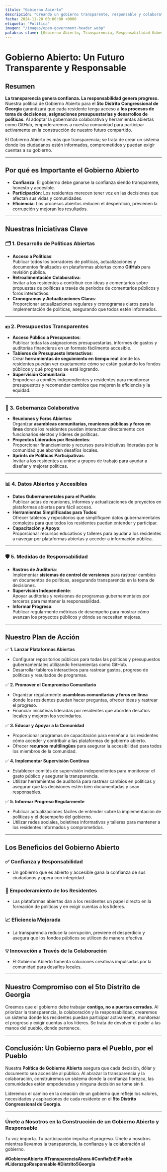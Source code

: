 ```yaml
---
título: "Gobierno Abierto"
descripción: "Creando un gobierno transparente, responsable y colaborativo que pone el poder en manos del pueblo, fomentando la confianza y la toma de decisiones inclusiva para el 5to Distrito Congressional de Georgia."
fecha: 2024-11-28 00:00:00 +0000
etiqueta: "Política"
imagen: "/images/open-government-header.webp"
palabras clave: [Gobierno Abierto, Transparencia, Responsabilidad Gubernamental, Participación Ciudadana, 5to Distrito Congressional de Georgia, Presupuestos Transparentes, Compromiso Comunitario, Plataformas de Código Abierto, Gobierno Confiable, Gobernanza Colaborativa]
---
```


# Gobierno Abierto: Un Futuro Transparente y Responsable

## Resumen

**La transparencia genera confianza. La responsabilidad genera progreso.** Nuestra política de Gobierno Abierto para el **5to Distrito Congressional de Georgia** garantizará que cada residente tenga acceso a **los procesos de toma de decisiones, asignaciones presupuestarias y desarrollos de políticas**. Al adoptar la gobernanza colaborativa y herramientas abiertas como GitHub, empoderaremos a nuestra comunidad para participar activamente en la construcción de nuestro futuro compartido.

El Gobierno Abierto es más que transparencia; se trata de crear un sistema donde los ciudadanos estén informados, comprometidos y puedan exigir cuentas a su gobierno.

---

## **Por qué es Importante el Gobierno Abierto**

- **Confianza**: El gobierno debe ganarse la confianza siendo transparente, honesto y accesible.  
- **Participación**: Los residentes merecen tener voz en las decisiones que afectan sus vidas y comunidades.  
- **Eficiencia**: Los procesos abiertos reducen el desperdicio, previenen la corrupción y mejoran los resultados.  

---

## **Nuestras Iniciativas Clave**

### 🗂️ **1. Desarrollo de Políticas Abiertas**
- **Acceso a Políticas**:  
  Publicar todos los borradores de políticas, actualizaciones y documentos finalizados en plataformas abiertas como **GitHub** para revisión pública.  
- **Retroalimentación Colaborativa**:  
  Invitar a los residentes a contribuir con ideas y comentarios sobre propuestas de políticas a través de períodos de comentarios públicos y foros interactivos.  
- **Cronogramas y Actualizaciones Claras**:  
  Proporcionar actualizaciones regulares y cronogramas claros para la implementación de políticas, asegurando que todos estén informados.

---

### 💵 **2. Presupuestos Transparentes**
- **Acceso Público a Presupuestos**:  
  Publicar todas las asignaciones presupuestarias, informes de gastos y auditorías financieras en un formato fácilmente accesible.  
- **Tableros de Presupuesto Interactivos**:  
  Crear **herramientas de seguimiento en tiempo real** donde los residentes puedan ver exactamente cómo se están gastando los fondos públicos y qué progreso se está logrando.  
- **Supervisión Comunitaria**:  
  Empoderar a comités independientes y residentes para monitorear presupuestos y recomendar cambios que mejoren la eficiencia y la equidad.

---

### 🤝 **3. Gobernanza Colaborativa**
- **Reuniones y Foros Abiertos**:  
  Organizar **asambleas comunitarias, reuniones públicas y foros en línea** donde los residentes puedan interactuar directamente con funcionarios electos y líderes de políticas.  
- **Proyectos Liderados por Residentes**:  
  Proporcionar financiamiento y recursos para iniciativas lideradas por la comunidad que aborden desafíos locales.  
- **Sprints de Políticas Participativas**:  
  Invitar a los residentes a unirse a grupos de trabajo para ayudar a diseñar y mejorar políticas.

---

### 📊 **4. Datos Abiertos y Accesibles**
- **Datos Gubernamentales para el Pueblo**:  
  Publicar actas de reuniones, informes y actualizaciones de proyectos en plataformas abiertas para fácil acceso.  
- **Herramientas Simplificadas para Todos**:  
  Ofrecer tableros y repositorios que simplifiquen datos gubernamentales complejos para que todos los residentes puedan entender y participar.  
- **Capacitación y Apoyo**:  
  Proporcionar recursos educativos y talleres para ayudar a los residentes a navegar por plataformas abiertas y acceder a información pública.  

---

### 🛡️ **5. Medidas de Responsabilidad**
- **Rastros de Auditoría**:  
  Implementar **sistemas de control de versiones** para rastrear cambios en documentos de políticas, asegurando transparencia en la toma de decisiones.  
- **Supervisión Independiente**:  
  Apoyar auditorías y revisiones de programas gubernamentales por terceros para mantener la responsabilidad.  
- **Informar Progreso**:  
  Publicar regularmente métricas de desempeño para mostrar cómo avanzan los proyectos públicos y dónde se necesitan mejoras.

---

## **Nuestro Plan de Acción**

✅ **1. Lanzar Plataformas Abiertas**  
- Configurar repositorios públicos para todas las políticas y presupuestos gubernamentales utilizando herramientas como GitHub.  
- Desarrollar tableros interactivos para rastrear gastos, progreso de políticas y resultados de programas.

✅ **2. Promover el Compromiso Comunitario**  
- Organizar regularmente **asambleas comunitarias y foros en línea** donde los residentes puedan hacer preguntas, ofrecer ideas y rastrear el progreso.  
- Financiar iniciativas lideradas por residentes que aborden desafíos locales y mejoren los vecindarios.  

✅ **3. Educar y Apoyar a la Comunidad**  
- Proporcionar programas de capacitación para enseñar a los residentes cómo acceder y contribuir a las plataformas de gobierno abierto.  
- Ofrecer **recursos multilingües** para asegurar la accesibilidad para todos los miembros de la comunidad.

✅ **4. Implementar Supervisión Continua**  
- Establecer comités de supervisión independientes para monitorear el gasto público y asegurar la transparencia.  
- Utilizar herramientas de auditoría para rastrear cambios en políticas y asegurar que las decisiones estén bien documentadas y sean responsables.

✅ **5. Informar Progreso Regularmente**  
- Publicar actualizaciones fáciles de entender sobre la implementación de políticas y el desempeño del gobierno.  
- Utilizar redes sociales, boletines informativos y talleres para mantener a los residentes informados y comprometidos.

---

## **Los Beneficios del Gobierno Abierto**

### ✅ **Confianza y Responsabilidad**  
- Un gobierno que es abierto y accesible gana la confianza de sus ciudadanos y opera con integridad.

### 🤝 **Empoderamiento de los Residentes**  
- Las plataformas abiertas dan a los residentes un papel directo en la formación de políticas y en exigir cuentas a los líderes.

### 📈 **Eficiencia Mejorada**  
- La transparencia reduce la corrupción, previene el desperdicio y asegura que los fondos públicos se utilicen de manera efectiva.

### 💡 **Innovación a Través de la Colaboración**  
- El Gobierno Abierto fomenta soluciones creativas impulsadas por la comunidad para desafíos locales.

---

## **Nuestro Compromiso con el 5to Distrito de Georgia**

Creemos que el gobierno debe trabajar **contigo, no a puertas cerradas**. Al priorizar la transparencia, la colaboración y la responsabilidad, crearemos un sistema donde los residentes puedan participar activamente, monitorear el progreso y exigir cuentas a los líderes. Se trata de devolver el poder a las manos del pueblo, donde pertenece.

---

## Conclusión: Un Gobierno para el Pueblo, por el Pueblo

Nuestra **Política de Gobierno Abierto** asegura que cada decisión, dólar y documento sea accesible al público. Al abrazar la transparencia y la colaboración, construiremos un sistema donde la confianza florezca, las comunidades estén empoderadas y ninguna decisión se tome sin ti.

Lideremos el camino en la creación de un gobierno que refleje los valores, necesidades y aspiraciones de cada residente en el **5to Distrito Congressional de Georgia**.

---

### **Únete a Nosotros en la Construcción de un Gobierno Abierto y Responsable**

Tu voz importa. Tu participación impulsa el progreso. Únete a nosotros mientras llevamos la transparencia, la confianza y la colaboración al gobierno.  

**#GobiernoAbierto #TransparenciaAhora #ConfíaEnElPueblo #LiderazgoResponsable #Distrito5Georgia**